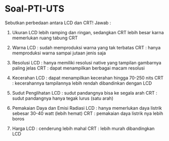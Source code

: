 # Soal-PTI-UTS

Sebutkan perbedaan antara LCD dan CRT!
Jawab :

1. Ukuran
LCD lebih ramping dan ringan, sedangkan 
CRT lebih besar karna memerlukan ruang tabung CRT

2. Warna
LCD : sudah memproduksi warna yang tak terbatas
CRT : hanya memproduksi warna sampai jutaan jenis saja

3. Resolusi
LCD : hanya memiliki resolusi native yang tampilan gambarnya paling jelas
CRT : dapat menampilkan berbagai macam resolusi

4. Kecerahan
LCD : dapat menampilkan kecerahan hingga 70-250 nits
CRT :  kecerahannya tampilannya lebih rendah dibandinkan dengan LCD

5. Sudut Penglihatan
LCD : sudut pandangnya bisa ke segala arah
CRT : sudut pandangnya hanya tegak lurus (satu arah)

6. Pemakaian Daya dan Emisi Radiasi
LCD : hanya memerlukan daya listrik sebesar 30-40 watt (lebih hemat)
CRT : pemakaian daya listrik nya lebih boros

7. Harga 
LCD : cenderung lebih mahal
CRT : lebih murah dibandingkan LCD
